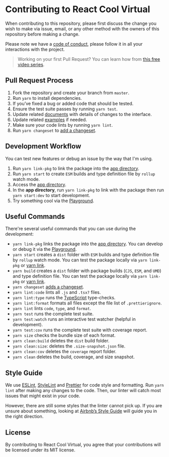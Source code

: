 # Contributing to React Cool Virtual

When contributing to this repository, please first discuss the change you wish to make via issue, email, or any other method with the owners of this repository before making a change.

Please note we have a [code of conduct](CODE_OF_CONDUCT.md), please follow it in all your interactions with the project.

> Working on your first Pull Request? You can learn how from [this free video series](https://egghead.io/courses/how-to-contribute-to-an-open-source-project-on-github).

## Pull Request Process

1. Fork the repository and create your branch from `master`.
2. Run `yarn` to install dependencies.
3. If you’ve fixed a bug or added code that should be tested.
4. Ensure the test suite passes by running `yarn test`.
5. Update related [documents](https://github.com/wellyshen/react-cool-virtual/tree/master/docs) with details of changes to the interface.
6. Update related [examples](https://github.com/wellyshen/react-cool-virtual/tree/master/examples) if needed.
7. Make sure your code lints by running `yarn lint`.
8. Run `yarn changeset` to [add a changeset](https://github.com/atlassian/changesets/blob/master/docs/adding-a-changeset.md).

## Development Workflow

You can test new features or debug an issue by the way that I'm using.

1. Run `yarn link-pkg` to link the package into the [app directory](https://github.com/wellyshen/react-cool-virtual/tree/master/app).
2. Run `yarn start` to create `ESM` builds and type definition file by `rollup` watch mode.
3. Access the [app directory](https://github.com/wellyshen/react-cool-virtual/tree/master/app).
4. In the **app directory**, run `yarn link-pkg` to link with the package then run `yarn start:dev` to start development.
5. Try something cool via the [Playground](https://github.com/wellyshen/react-cool-virtual/tree/master/app/src/Playground).

## Useful Commands

There're several useful commands that you can use during the development:

- `yarn link-pkg` links the package into the [app directory](https://github.com/wellyshen/react-cool-virtual/tree/master/app). You can develop or debug it via the [Playground](https://github.com/wellyshen/react-cool-virtual/tree/master/app/src/Playground).
- `yarn start` creates a `dist` folder with `ESM` builds and type definition file by `rollup` watch mode. You can test the package locally via `yarn link-pkg` or [yarn link](https://yarnpkg.com/lang/en/docs/cli/link).
- `yarn build` creates a `dist` folder with package builds (`CJS`, `ESM`, and `UMD`) and type definition file. You can test the package locally via `yarn link-pkg` or [yarn link](https://yarnpkg.com/lang/en/docs/cli/link).
- `yarn changeset` [adds a changeset](https://github.com/atlassian/changesets/blob/master/docs/adding-a-changeset.md).
- `yarn lint:code` lints all `.js` and `.tsx?` files.
- `yarn lint:type` runs the [TypeScript](https://www.typescriptlang.org) type-checks.
- `yarn lint:format` formats all files except the file list of `.prettierignore`.
- `yarn lint` lints `code`, `type`, and `format`.
- `yarn test` runs the complete test suite.
- `yarn test:watch` runs an interactive test watcher (helpful in development).
- `yarn test:cov` runs the complete test suite with coverage report.
- `yarn size` checks the bundle size of each format.
- `yarn clean:build` deletes the `dist` build folder.
- `yarn clean:size`: deletes the `.size-snapshot.json` file.
- `yarn clean:cov` deletes the `coverage` report folder.
- `yarn clean` deletes the build, coverage, and size snapshot.

## Style Guide

We use [ESLint](https://eslint.org), [StyleLint](https://stylelint.io) and [Prettier](https://prettier.io) for code style and formatting. Run `yarn lint` after making any changes to the code. Then, our linter will catch most issues that might exist in your code.

However, there are still some styles that the linter cannot pick up. If you are unsure about something, looking at [Airbnb’s Style Guide](https://github.com/airbnb/javascript) will guide you in the right direction.

## License

By contributing to React Cool Virtual, you agree that your contributions will be licensed under its MIT license.
